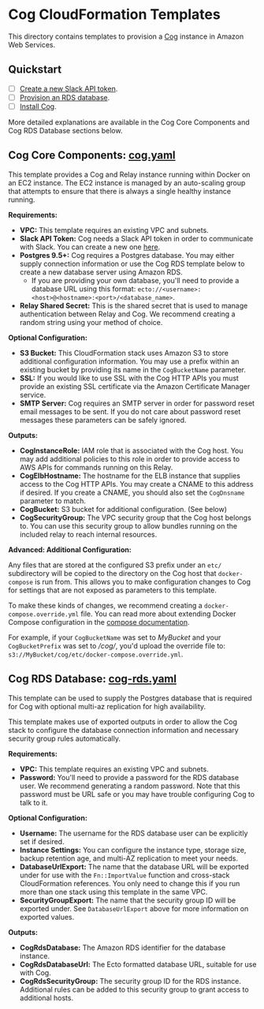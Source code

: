 # Cog CloudFormation Templates

This directory contains templates to provision a [Cog](https://github.com/operable/cog)
instance in Amazon Web Services.

## Quickstart

- [ ] [Create a new Slack API token](https://my.slack.com/services/new/bot).
- [ ] [Provision an RDS database](https://console.aws.amazon.com/cloudformation/home?#/stacks/new?stackName=cog-rds&templateURL=https:%2F%2Foperable-public.s3.amazonaws.com%2Fcloudformation%2Fcog-rds.yaml).
- [ ] [Install Cog](https://console.aws.amazon.com/cloudformation/home?#/stacks/new?stackName=cog&templateURL=https:%2F%2Foperable-public.s3.amazonaws.com%2Fcloudformation%2Fcog.yaml).

More detailed explanations are available in the Cog Core Components and Cog RDS
Database sections below.

## Cog Core Components: [cog.yaml](https://github.com/operable/cog-provision/blob/master/cfn-yaml/cloudformation/cog.yaml)

This template provides a Cog and Relay instance running within Docker on an
EC2 instance. The EC2 instance is managed by an auto-scaling group that
attempts to ensure that there is always a single healthy instance running.

**Requirements:**

* **VPC:** This template requires an existing VPC and subnets.
* **Slack API Token:** Cog needs a Slack API token in order to communicate
  with Slack. You can create a new one [here](https://my.slack.com/services/new/bot).
* **Postgres 9.5+:** Cog requires a Postgres database. You may either supply
  connection information or use the Cog RDS template below to create a new
  database server using Amazon RDS.
  * If you are providing your own database, you'll need to provide a database
    URL using this format:
    `ecto://<username>:<host>@<hostname>:<port>/<database_name>`.
* **Relay Shared Secret:** This is the shared secret that is used to
  manage authentication between Relay and Cog. We recommend creating a
  random string using your method of choice.

**Optional Configuration:**

* **S3 Bucket:** This CloudFormation stack uses Amazon S3 to store additional
  configuration information. You may use a prefix within an existing bucket
  by providing its name in the `CogBucketName` parameter.
* **SSL:** If you would like to use SSL with the Cog HTTP APIs you must provide
  an existing SSL certificate via the Amazon Certificate Manager service.
* **SMTP Server:** Cog requires an SMTP server in order for password reset
  email messages to be sent. If you do not care about password reset messages
  these parameters can be safely ignored.

**Outputs:**

* **CogInstanceRole:** IAM role that is associated with the Cog host. You may
  add additional policies to this role in order to provide access to AWS APIs
  for commands running on this Relay.
* **CogElbHostname:** The hostname for the ELB instance that supplies access
  to the Cog HTTP APIs. You may create a CNAME to this address if desired. If
  you create a CNAME, you should also set the `CogDnsname` parameter to match.
* **CogBucket:** S3 bucket for additional configuration. (See below)
* **CogSecurityGroup:** The VPC security group that the Cog host belongs to.
  You can use this security group to allow bundles running on the included
  relay to reach internal resources.

**Advanced: Additional Configuration:**

Any files that are stored at the configured S3 prefix under an `etc/`
subdirectory will be copied to the directory on the Cog host that
`docker-compose` is run from. This allows you to make configuration changes
to Cog for settings that are not exposed as parameters to this template.

To make these kinds of changes, we recommend creating a
`docker-compose.override.yml` file. You can read more about extending
Docker Compose configuration in the [compose documentation](https://docs.docker.com/compose/extends/).

For example, if your `CogBucketName` was set to *MyBucket* and your
`CogBucketPrefix` was set to */cog/*, you'd upload the override file to:
`s3://MyBucket/cog/etc/docker-compose.override.yml`.

## Cog RDS Database: [cog-rds.yaml](https://github.com/operable/cog-provision/blob/master/cfn-yaml/cloudformation/cog-rds.yaml)

This template can be used to supply the Postgres database that is required for
Cog with optional multi-az replication for high availability.

This template makes use of exported outputs in order to allow the Cog stack to
configure the database connection information and necessary security group
rules automatically.

**Requirements:**

* **VPC:** This template requires an existing VPC and subnets.
* **Password:** You'll need to provide a password for the RDS database user.
  We recommend generating a random password. Note that this password must be
  URL safe or you may have trouble configuring Cog to talk to it.

**Optional Configuration:**

* **Username:** The username for the RDS database user can be explicitly set
  if desired.
* **Instance Settings:** You can configure the instance type, storage size,
  backup retention age, and multi-AZ replication to meet your needs.
* **DatabaseUrlExport:** The name that the database URL will be exported under
  for use with the `Fn::ImportValue` function and cross-stack CloudFormation
  references. You only need to change this if you run more than one stack
  using this template in the same VPC.
* **SecurityGroupExport:** The name that the security group ID will be exported
  under. See `DatabaseUrlExport` above for more information on exported values.

**Outputs:**

* **CogRdsDatabase:** The Amazon RDS identifier for the database instance.
* **CogRdsDatabaseUrl:** The Ecto formatted database URL, suitable for
  use with Cog.
* **CogRdsSecurityGroup:** The security group ID for the RDS instance.
  Additional rules can be added to this security group to grant access to
  additional hosts.
